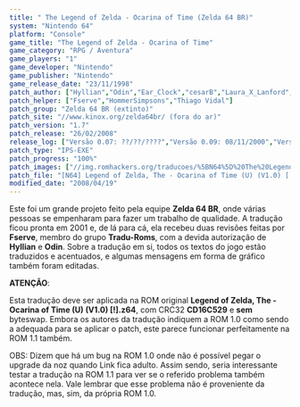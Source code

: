 ```yaml
---
title: " The Legend of Zelda - Ocarina of Time (Zelda 64 BR)"
system: "Nintendo 64"
platform: "Console"
game_title: "The Legend of Zelda - Ocarina of Time"
game_category: "RPG / Aventura"
game_players: "1"
game_developer: "Nintendo"
game_publisher: "Nintendo"
game_release_date: "23/11/1998"
patch_author: ["Hyllian","Odin","Ear_Clock","cesarB","Laura_X_Lanford","Daniel","R_Lopes","Marx David Sant'Anna","Jgrilo"]
patch_helper: ["Fserve","HommerSimpsons","Thiago Vidal"]
patch_group: "Zelda 64 BR (extinto)"
patch_site: "//www.kinox.org/zelda64br/ (fora do ar)"
patch_version: "1.7"
patch_release: "26/02/2008"
release_log: ["Versão 0.07: ??/??/????","Versão 0.09: 08/11/2000","Versão 0.14: 28/03/2001","Versão 0.22: 25/04/2001","Versão 0.26: 03/05/2001","Versão 0.28: 05/05/2001","Versão 0.30: 09/05/2001","Versão 0.33: 11/05/2001","Versão 0.35: 16/05/2001","Versão 0.37: 26/05/2001","Versão 0.42: 30/05/2001","Versão 0.44: 28/06/2001","Versão 0.46: 02/07/2001","Versão 0.48: 07/07/2001","Versão 0.50: 08/07/2001","Versão 0.53: 11/07/2001","Versão 0.56: 14/07/2001","Versão 0.60: 15/07/2001","Versão 0.63: 18/07/2001","Versão 0.68: 19/07/2001","Versão 0.75: 21/07/2001","Versão 0.80: 23/07/2001","Versão 0.84: 27/07/2001","Versão 0.88: 30/07/2001","Versão 0.94: 09/08/2001","Versão 1.0: 20/08/2001","Versão 1.1: 27/08/2001","Versão 1.2: 29/08/2001","Versão 1.3: 31/08/2001","Versão 1.4: 04/09/2001","Versão 1.5: 08/09/2001","Versão 1.6: 11/06/2004","Versão 1.7: 26/02/2008"]
patch_type: "IPS-EXE"
patch_progress: "100%"
patch_images: ["//img.romhackers.org/traducoes/%5BN64%5D%20The%20Legend%20of%20Zelda%20-%20Ocarina%20of%20Time%20-%20Zelda64%20BR%20-%201.jpg","//img.romhackers.org/traducoes/%5BN64%5D%20The%20Legend%20of%20Zelda%20-%20Ocarina%20of%20Time%20-%20Zelda64%20BR%20-%202.jpg","//img.romhackers.org/traducoes/%5BN64%5D%20The%20Legend%20of%20Zelda%20-%20Ocarina%20of%20Time%20-%20Zelda64%20BR%20-%203.jpg"]
patch_file: "[N64] Legend of Zelda, The - Ocarina of Time (U) (V1.0) [!] [T-BR] [T-Hyllian, Odin e Fserve G-Zelda 64 BR] [V-1.7 P-100% A-2008].zip"
modified_date: "2008/04/19"
---
```

Este foi um grande projeto feito pela equipe <b>Zelda 64 BR</b>, onde várias pessoas se empenharam para fazer um trabalho de qualidade. A tradução ficou pronta em 2001 e, de lá para cá, ela recebeu duas revisões feitas por <b>Fserve</b>, membro do grupo <b>Tradu-Roms</b>, com a devida autorização de <b>Hyllian</b> e <b>Odin</b>. Sobre a tradução em si, todos os textos do jogo estão traduzidos e acentuados, e algumas mensagens em forma de gráfico também foram editadas.

<b>ATENÇÃO</b>:

Esta tradução deve ser aplicada na ROM original <b>Legend of Zelda, The - Ocarina of Time (U) (V1.0) [!].z64</b>, com CRC32 <b>CD16C529</b> e <b>sem</b> byteswap. Embora os autores da tradução indiquem a ROM 1.0 como sendo a adequada para se aplicar o patch, este parece funcionar perfeitamente na ROM 1.1 também.

OBS: Dizem que há um bug na ROM 1.0 onde não é possível pegar o upgrade da noz quando Link fica adulto. Assim sendo, seria interessante testar a tradução na ROM 1.1 para ver se o referido problema também acontece nela. Vale lembrar que esse problema não é proveniente da tradução, mas, sim, da própria ROM 1.0.
